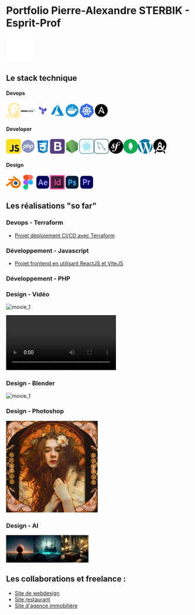 <span style="display:flex;align-items:center;"><h1> Portfolio Pierre-Alexandre STERBIK - Esprit-Prof </h1><img src="./assets/svg/assets.svg" alt="logo main" width="70" height="70" ></span>

## Le stack technique

#### Devops

<img src="./assets/svg/jenkins.svg" alt="jenkins" width="40" height="40"><img src="./assets/svg/sonarqube-svgrepo-com.svg" alt="sonarqube" width="40" height="40"><img src="./assets/svg/terralogo.svg" alt="terraform" width="40" height="40"><img src="./assets/svg/azure-svgrepo-com.svg" alt="azure" width="40" height="40"><img src="./assets/svg/docker-svgrepo-com.svg" alt="docker" width="40" height="40"><img src="./assets/svg/kubernetes-svgrepo-com.svg" alt="kubernetes" width="40" height="40"><img src="./assets/svg/ansible-svgrepo-com.svg" alt="ansible" width="40" height="40">

#### Developer

<img src="./assets/svg/javascript-svgrepo-com.svg" alt="javascript" width="40" height="40"><img src="./assets/svg/php-svgrepo-com.svg" alt="php" width="40" height="40"><img src="./assets/svg/css-3-svgrepo-com.svg" alt="css" width="40" height="40"><img src="./assets/svg/bootstrap-svgrepo-com.svg" alt="bootstrap" width="40" height="40"><img src="./assets/svg/node-svgrepo-com.svg" alt="node" width="40" height="40"><img src="./assets/svg/react-svgrepo-com.svg" alt="react" width="40" height="40"><img src="./assets/svg/mysql-svgrepo-com.svg" alt="mysql" width="40" height="40"><img src="./assets/svg/symfony-svgrepo-com.svg" alt="symfony" width="40" height="40"><img src="./assets/svg/mongodb-svgrepo-com.svg" alt="mongodb" width="40" height="40"><img src="./assets/svg/wordpress-color-svgrepo-com.svg" alt="wp" width="40" height="40"><img src="./assets/svg/androidstudio-svgrepo-com.svg" alt="androidStudio" width="40" height="40">

#### Design

<img src="./assets/svg/blender-svgrepo-com.svg" alt="blender" width="40" height="40"><img src="./assets/svg/figma-svgrepo-com.svg" alt="figma" width="40" height="40"><img src="./assets/svg/adobe-after-effects-svgrepo-com.svg" alt="afterFX" width="40" height="40"><img src="./assets/svg/adobe-indesign-cs6-logo-svgrepo-com.svg" alt="inDesign" width="40" height="40"><img src="./assets/svg/adobe-photoshop-svgrepo-com.svg" alt="Toshop" width="40" height="40"><img src="./assets/svg/adobe-premiere-svgrepo-com.svg" alt="premierePro" width="40" height="40">

## Les réalisations "so far"

### Devops - Terraform

- [Projet déploiement CI/CD avec Terraform](https://github.com/Manianise/TP/tree/ci-cd)

### Développement - Javascript

- [Projet frontend en utilisant ReactJS et ViteJS](https://github.com/Manianise/TP/tree/ci-cd)

### Développement - PHP

### Design - Vidéo

<img src="./assets/video/movie_1.mp4" alt="movie_1" width="300" height="150">

![video](./assets/video/movie_1.mp4)

### Design - Blender

<img src="./assets/video/intro.mp4" alt="movie_1" width="300" height="150">

### Design - Photoshop

<img src="./assets/img/refonte4.jpg" alt="Mucha" width="250" height="250">

### Design - AI

<img src="./assets/img/grid_0.png" alt="ballRed" width="75" height="75"><img src="./assets/img/Sterbik_pirate_skeletons_having_a_banquet_sea_bed_shipwreak_par_fd28700d-1f18-44ed-8392-34e70d276c31.png" alt="pirateBoat" width="75" height="75"><img src="./assets/img/Zebrart_harry_potter_treasure_chest_no_background_octane_render_2b8e66ba-7dd3-48d5-894a-facf2911209f.png" alt="treasure" width="75" height="75">


## Les collaborations et freelance :

- [Site de webdesign](https://www.zebrart.fr/)
- [Site restaurant](https://www.le-parnasse-versailles.fr/)
- [Site d'agence immobilière](https://cabinetlaclef.com/)

